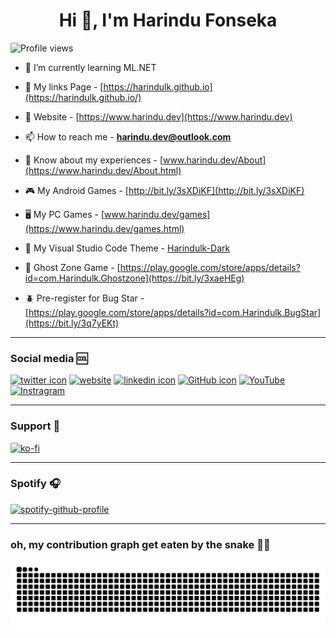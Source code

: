 <h1 align="center">Hi 👋, I'm Harindu Fonseka</h1>

  ![Profile views](https://gpvc.arturio.dev/Harindulk)  
  
- 🌱 I’m currently learning ML.NET

- 🌲 My links Page - [https://harindulk.github.io](https://harindulk.github.io/)

- 📝 Website - [https://www.harindu.dev](https://www.harindu.dev)

- 📫 How to reach me - **harindu.dev@outlook.com**

- 📄 Know about my experiences - [www.harindu.dev/About](https://www.harindu.dev/About.html)

- 🎮 My Android Games - [http://bit.ly/3sXDiKF](http://bit.ly/3sXDiKF)

- 🖥️ My PC Games - [www.harindu.dev/games](https://www.harindu.dev/games.html)

- 🎨 My Visual Studio Code Theme - [Harindulk-Dark](https://marketplace.visualstudio.com/items?itemName=Harindulk.Harindulk-Dark)

- 👻 Ghost Zone Game - [https://play.google.com/store/apps/details?id=com.Harindulk.Ghostzone](https://bit.ly/3xaeHEg)

- 🪲 Pre-register for Bug Star - [https://play.google.com/store/apps/details?id=com.Harindulk.BugStar](https://bit.ly/3q7yEKt)


----
### Social media 🆒
[![twitter icon][1.1]][1]
[![website][2.1]][2]
[![linkedin icon][3.1]][3]
[![GitHub icon][4.1]][4]
[![YouTube][5.1]][5]
[![Instragram][6.1]][6]

----
### Support 🥰
[![ko-fi](https://ko-fi.com/img/githubbutton_sm.svg)](https://ko-fi.com/O4O66WFU8)

----
### Spotify 🎧  
[![spotify-github-profile](https://spotify-github-profile.vercel.app/api/view?uid=pbxz0cm96meuqlbvr4r83e71q&cover_image=true&theme=natemoo-re&bar_color=53b14f&bar_color_cover=false)](https://spotify-github-profile.vercel.app/api/view?uid=pbxz0cm96meuqlbvr4r83e71q&redirect=true)

[1.1]: https://img.icons8.com/doodle/50/000000/twitter-circled.png (Twitter)
[2.1]: https://img.icons8.com/dusk/50/000000/domain.png (Website)
[3.1]: https://img.icons8.com/doodle/50/000000/linkedin-circled.png (Linkedin)
[4.1]: https://img.icons8.com/doodle/50/000000/github--v1.png (GitHub)
[5.1]: https://img.icons8.com/doodle/50/000000/youtube-play--v1.png (YouTube)
[6.1]: https://img.icons8.com/doodle/45/000000/instagram-new.png (Instragram)

[1]: http://www.twitter.com/Harindu_Fonseka
[2]: http://www.harindu.dev
[3]: https://www.linkedin.com/in/harindulk/
[4]: https://github.com/Harindulk
[5]: https://www.youtube.com/channel/UCRyQGxzCgFb5wmsp1XAlWpQ
[6]: https://www.instagram.com/harindulk/

----
### oh, my contribution graph get eaten by the snake 🐍🐍
![snake gif](https://github.com/Harindulk/Harindulk/blob/output/github-contribution-grid-snake.svg)

